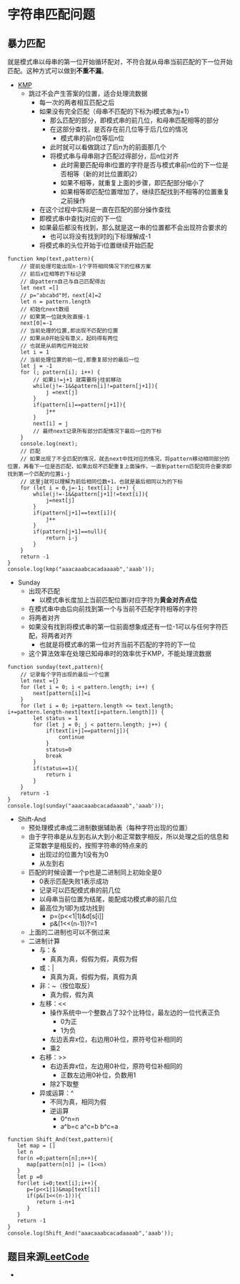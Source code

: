 # 字符串匹配问题
## 暴力匹配
就是模式串以母串的第一位开始循环配对，不符合就从母串当前匹配的下一位开始匹配。这种方式可以做到**不重不漏**。
- [KMP](http://www.ruanyifeng.com/blog/2013/05/Knuth%E2%80%93Morris%E2%80%93Pratt_algorithm.html)
  - 跳过不会产生答案的位置，适合处理流数据
    - 每一次的两者相互匹配之后
    - 如果没有完全匹配（母串不匹配的下标为i模式串为j+1） 
      - 那么匹配的部分，即模式串的前几位，和母串匹配相等的部分
      - 在这部分查找，是否存在前几位等于后几位的情况
        - 模式串的前n位等后n位
      - 此时就可以看做跳过了后n为的前面那几个
      - 将模式串与母串刚才匹配过得部分，后n位对齐
        - 此时需要匹配母串i位置的字符是否与模式串前n位的下一位是否相等（新的对比位置即j2）
        - 如果不相等，就重复上面的步骤，即匹配部分缩小了
        - 如果相等即匹配位置增加了，继续匹配找到不相等的位置重复之前操作
    - 在这个过程中实际是一直在匹配的部分操作查找
    - 即模式串中查找j对应的下一位
    - 如果最后都没有找到，那么就是这一串的位置都不会出现符合要求的
      - 也可以将没有找到时的j下标理解成-1
    - 将模式串的头位开始于i位置继续开始匹配
```
function kmp(text,pattern){
    // 提前处理可能出现n-1个字符相同情况下的位移方案
    // 前后x位相等的下标记录 
    // 由pattern自己与自己匹配得出
    let next =[]
    // p="abcabd"时，next[4]=2
    let n = pattern.length
    // 初始化next数组
    // 如果第一位就失败直接-1
    next[0]=-1
    // 当前处理的位置,即出现不匹配的位置
    // 如果从0开始没有意义，起码得有两位
    // 也就是从前两位开始比较
    let i = 1
    // 当前处理位置的前一位,即重复部分的最后一位
    let j = -1
    for (; pattern[i]; i++) {
        // 如果i!=j+1 就需要将j往前移动
        while(j!=-1&&pattern[i]!=pattern[j+1]){
            j =next[j]
        }
        if(pattern[i]==pattern[j+1]){
            j++
        }
        next[i] = j
        // 最终next记录所有部分匹配情况下最后一位的下标
    }
    console.log(next);
    // 匹配
    // 如果出现了不全匹配的情况，就去next中找对应的情况，将pattern移动相同部分的位置，再看下一位是否匹配，如果出现不匹配重复上面操作，一直到pattern匹配完符合要求即找到第一个匹配的位置i-j
    // 这里j就可以理解为前后相同位数+1，也就是最后相同以为的下标
    for (let i = 0,j=-1; text[i]; i++) {
        while(j!=-1&&pattern[j+1]!=text[i]){
            j=next[j]
        }        
        if(pattern[j+1]==text[i]){
            j++
        }
        if(pattern[j+1]==null){
            return i-j
        }
    }
    return -1
}
console.log(kmp("aaacaaabcacadaaaab",'aaab'));
```
- Sunday
  - 出现不匹配
    - 以模式串长度加上当前匹配位置i对应字符为**黄金对齐点位**
  - 在模式串中由后向前找到第一个与当前不匹配字符相等的字符
  - 将两者对齐
  - 如果没有找到将模式串的第一位前面想象成还有一位-1可以与任何字符匹配，将两者对齐
    - 也就是将模式串的第一位对齐当前不匹配的字符的下一位
  - 这个算法效率在处理已知母串时的效率优于KMP，不能处理流数据
```
function sunday(text,pattern){
    // 记录每个字符出现的最后一个位置
    let next ={}
    for (let i = 0; i < pattern.length; i++) {
        next[pattern[i]]=i
    }
    for (let i = 0; i+pattern.length <= text.length; i+=pattern.length-next[text[i+pattern.length]]) {
        let status = 1
        for (let j = 0; j < pattern.length; j++) {
            if(text[i+j]==pattern[j]){
                continue
            }
            status=0
            break
        }
        if(status==1){
            return i
        }
    }
    return -1
}
console.log(sunday("aaacaaabcacadaaaab",'aaab'));
```
- Shift-And
  - 预处理模式串成二进制数据辅助表（每种字符出现的位置）
  - 由于字符串是从左到右从大到小和正常数字相反，所以处理之后的信息和正常数字是相反的，按照字符串的特点来的
    - 出现过的位置为1没有为0
    - 从左到右
  - 匹配的时候设置一个p也是二进制同上初始全是0
    - 0表示匹配失败1表示成功
    - 记录可以匹配模式串的前几位
    - 以母串当前位置为结尾，能配成功模式串的前几位
    - 最高位为1即为成功找到
      - p=(p<<1|1)&d[s[i]]
      - p&(1<<(n-1))?=1
  - 上面的二进制也可以不倒过来
  - 二进制计算
    - 与：&
      - 真真为真，假假为假，真假为假
    - 或：|
      - 真真为真，假假为假，真假为真
    - 非：~（按位取反）
      - 真为假，假为真
    - 左移：<<
      - 操作系统中一个整数占了32个比特位，最左边的一位代表正负
        - 0为正
        - 1为负
      - 左边丢弃x位，右边用0补位，原符号位补相同的
      - 乘2
    - 右移：>>
      - 右边丢弃x位，左边用0补位，原符号位补相同的
        - 正数左边用0补位，负数用1
      - 除2下取整
    - 异或运算：^
      - 不同为真，相同为假
      - 逆运算
        - 0^n=n
        - a^b=c a^c=b b^c=a
```
function Shift_And(text,pattern){
   let map = []
   let n 
   for(n =0;pattern[n];n++){
      map[pattern[n]] |= (1<<n)
   } 
   let p =0
   for(let i=0;text[i];i++){
      p=(p<<1|1)&map[text[i]]
      if(p&(1<<(n-1))){
         return i-n+1
      }
   }
   return -1
}
console.log(Shift_And("aaacaaabcacadaaaab",'aaab'));
```
## 题目来源[LeetCode](https://leetcode-cn.com/)
- 